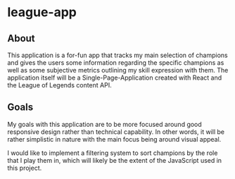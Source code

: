 # league-app

## About

This application is a for-fun app that tracks my main selection of champions and gives the users some information regarding the specific champions as well as some subjective metrics outlining my skill expression with them. The application itself will be a Single-Page-Application created with React and the League of Legends content API.

## Goals

My goals with this application are to be more focused around good responsive design rather than technical capability. In other words, it will be rather simplistic in nature with the main focus being around visual appeal.

I would like to implement a filtering system to sort champions by the role that I play them in, which will likely be the extent of the JavaScript used in this project. 

